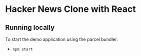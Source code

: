 # Hacker News Clone with React

## Running locally
To start the demo application using the parcel bundler.

- `npm start` 